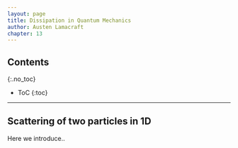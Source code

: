 ```yaml
---
layout: page
title: Dissipation in Quantum Mechanics
author: Austen Lamacraft
chapter: 13
---
```


## Contents
{:.no_toc}

* ToC
{:toc}

---

## Scattering of two particles in 1D

Here we introduce..
